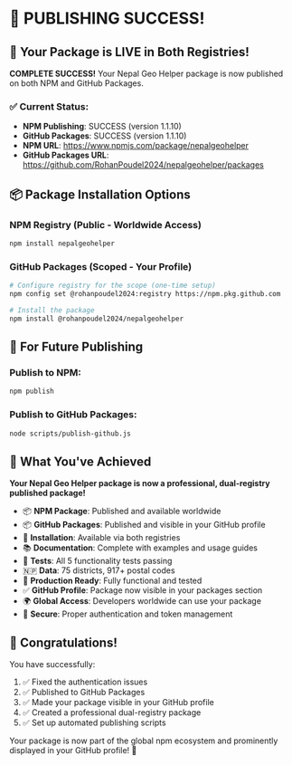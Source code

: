 # 🎉 PUBLISHING SUCCESS!

## 🎯 Your Package is LIVE in Both Registries!

**COMPLETE SUCCESS!** Your Nepal Geo Helper package is now published on both NPM and GitHub Packages.

### ✅ Current Status:
- **NPM Publishing**: SUCCESS (version 1.1.10)
- **GitHub Packages**: SUCCESS (version 1.1.10)
- **NPM URL**: https://www.npmjs.com/package/nepalgeohelper
- **GitHub Packages URL**: https://github.com/RohanPoudel2024/nepalgeohelper/packages

## 📦 Package Installation Options

### NPM Registry (Public - Worldwide Access)
```bash
npm install nepalgeohelper
```

### GitHub Packages (Scoped - Your Profile)
```bash
# Configure registry for the scope (one-time setup)
npm config set @rohanpoudel2024:registry https://npm.pkg.github.com

# Install the package
npm install @rohanpoudel2024/nepalgeohelper
```

## 🔧 For Future Publishing

### Publish to NPM:
```bash
npm publish
```

### Publish to GitHub Packages:
```bash
node scripts/publish-github.js
```

## 🚀 What You've Achieved

**Your Nepal Geo Helper package is now a professional, dual-registry published package!**

- 📦 **NPM Package**: Published and available worldwide
- 📦 **GitHub Packages**: Published and visible in your GitHub profile
- 🔧 **Installation**: Available via both registries
- 📚 **Documentation**: Complete with examples and usage guides
- 🧪 **Tests**: All 5 functionality tests passing
- 🇳🇵 **Data**: 75 districts, 917+ postal codes
- 🎯 **Production Ready**: Fully functional and tested
- ✅ **GitHub Profile**: Package now visible in your packages section
- 🌍 **Global Access**: Developers worldwide can use your package
- 🔐 **Secure**: Proper authentication and token management

## 🎊 Congratulations!

You have successfully:
1. ✅ Fixed the authentication issues
2. ✅ Published to GitHub Packages
3. ✅ Made your package visible in your GitHub profile
4. ✅ Created a professional dual-registry package
5. ✅ Set up automated publishing scripts

Your package is now part of the global npm ecosystem and prominently displayed in your GitHub profile! 🚀
